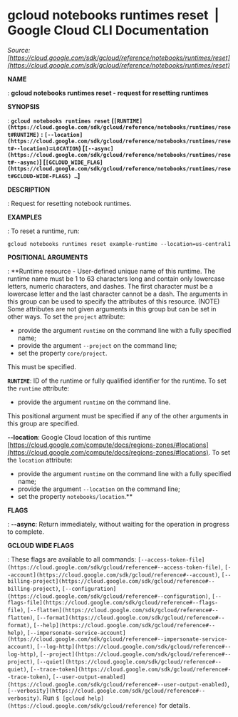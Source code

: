 # gcloud notebooks runtimes reset  |  Google Cloud CLI Documentation

*Source: [https://cloud.google.com/sdk/gcloud/reference/notebooks/runtimes/reset](https://cloud.google.com/sdk/gcloud/reference/notebooks/runtimes/reset)*

**NAME**

: **gcloud notebooks runtimes reset - request for resetting runtimes**

**SYNOPSIS**

: **`gcloud notebooks runtimes reset` (`[RUNTIME](https://cloud.google.com/sdk/gcloud/reference/notebooks/runtimes/reset#RUNTIME)` : `[--location](https://cloud.google.com/sdk/gcloud/reference/notebooks/runtimes/reset#--location)`=`LOCATION`) [`[--async](https://cloud.google.com/sdk/gcloud/reference/notebooks/runtimes/reset#--async)`] [`[GCLOUD_WIDE_FLAG](https://cloud.google.com/sdk/gcloud/reference/notebooks/runtimes/reset#GCLOUD-WIDE-FLAGS) …`]**

**DESCRIPTION**

: Request for resetting notebook runtimes.

**EXAMPLES**

: To reset a runtime, run:

```
gcloud notebooks runtimes reset example-runtime --location=us-central1
```

**POSITIONAL ARGUMENTS**

: **Runtime resource - User-defined unique name of this runtime. The runtime name
must be 1 to 63 characters long and contain only lowercase letters, numeric
characters, and dashes. The first character must be a lowercase letter and the
last character cannot be a dash. The arguments in this group can be used to
specify the attributes of this resource. (NOTE) Some attributes are not given
arguments in this group but can be set in other ways.
To set the `project` attribute:

- provide the argument `runtime` on the command line with a fully
specified name;
- provide the argument `--project` on the command line;
- set the property `core/project`.

This must be specified.

**`RUNTIME`**:
ID of the runtime or fully qualified identifier for the runtime.
To set the `runtime` attribute:

- provide the argument `runtime` on the command line.

This positional argument must be specified if any of the other arguments in this
group are specified.

**--location**:
Google Cloud location of this runtime [https://cloud.google.com/compute/docs/regions-zones/#locations](https://cloud.google.com/compute/docs/regions-zones/#locations).
To set the `location` attribute:

- provide the argument `runtime` on the command line with a fully
specified name;
- provide the argument `--location` on the command line;
- set the property `notebooks/location`.**

**FLAGS**

: **--async**:
Return immediately, without waiting for the operation in progress to complete.

**GCLOUD WIDE FLAGS**

: These flags are available to all commands: `[--access-token-file](https://cloud.google.com/sdk/gcloud/reference#--access-token-file)`,
`[--account](https://cloud.google.com/sdk/gcloud/reference#--account)`, `[--billing-project](https://cloud.google.com/sdk/gcloud/reference#--billing-project)`,
`[--configuration](https://cloud.google.com/sdk/gcloud/reference#--configuration)`,
`[--flags-file](https://cloud.google.com/sdk/gcloud/reference#--flags-file)`,
`[--flatten](https://cloud.google.com/sdk/gcloud/reference#--flatten)`, `[--format](https://cloud.google.com/sdk/gcloud/reference#--format)`, `[--help](https://cloud.google.com/sdk/gcloud/reference#--help)`, `[--impersonate-service-account](https://cloud.google.com/sdk/gcloud/reference#--impersonate-service-account)`,
`[--log-http](https://cloud.google.com/sdk/gcloud/reference#--log-http)`,
`[--project](https://cloud.google.com/sdk/gcloud/reference#--project)`, `[--quiet](https://cloud.google.com/sdk/gcloud/reference#--quiet)`, `[--trace-token](https://cloud.google.com/sdk/gcloud/reference#--trace-token)`, `[--user-output-enabled](https://cloud.google.com/sdk/gcloud/reference#--user-output-enabled)`,
`[--verbosity](https://cloud.google.com/sdk/gcloud/reference#--verbosity)`.
Run `$ [gcloud help](https://cloud.google.com/sdk/gcloud/reference)` for details.